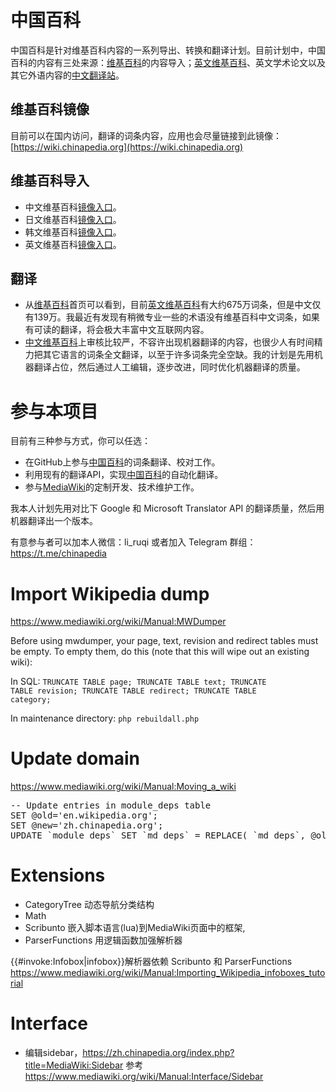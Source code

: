 # 中国百科

中国百科是针对维基百科内容的一系列导出、转换和翻译计划。目前计划中，中国百科的内容有三处来源：[维基百科](https://wikipedia.org/)的内容导入；[英文维基百科](https://en.wikipedia.org/)、英文学术论文以及其它外语内容的[中文翻译站](https://zh.chinapedia.org/)。

## 维基百科镜像

目前可以在国内访问，翻译的词条内容，应用也会尽量链接到此镜像：[https://wiki.chinapedia.org](https://wiki.chinapedia.org)

## 维基百科导入

* 中文维基百科[镜像入口](https://zh.chped.com/)。
* 日文维基百科[镜像入口](https://jp.chped.com/)。
* 韩文维基百科[镜像入口](https://ko.chped.com/)。
* 英文维基百科[镜像入口](https://en.chped.com/)。

## 翻译

* 从[维基百科](https://www.chped.com/)首页可以看到，目前[英文维基百科](https://en.chped.com/)有大约675万词条，但是中文仅有139万。我最近有发现有稍微专业一些的术语没有维基百科中文词条，如果有可读的翻译，将会极大丰富中文互联网内容。
* [中文维基百科](https://zh.wikipedia.org/)上审核比较严，不容许出现机器翻译的内容，也很少人有时间精力把其它语言的词条全文翻译，以至于许多词条完全空缺。我的计划是先用机器翻译占位，然后通过人工编辑，逐步改进，同时优化机器翻译的质量。

# 参与本项目

目前有三种参与方式，你可以任选：

* 在GitHub上参与[中国百科](https://github.com/chinapedia/zh.chinapedia.org)的词条翻译、校对工作。
* 利用现有的翻译API，实现[中国百科](https://github.com/chinapedia/zh.chinapedia.org)的自动化翻译。
* 参与[MediaWiki](https://www.mediawiki.org/)的定制开发、技术维护工作。

我本人计划先用对比下 Google 和 Microsoft Translator API 的翻译质量，然后用机器翻译出一个版本。

有意参与者可以加本人微信：li_ruqi 或者加入 Telegram 群组：https://t.me/chinapedia 

# Import Wikipedia dump

https://www.mediawiki.org/wiki/Manual:MWDumper

Before using mwdumper, your page, text, revision and redirect tables must be empty. To empty them, do this (note that this will wipe out an existing wiki): 

In SQL: <code>TRUNCATE TABLE page; TRUNCATE TABLE text; TRUNCATE TABLE revision; TRUNCATE TABLE redirect; TRUNCATE TABLE category;</code>

In maintenance directory: <code>php rebuildall.php</code>

# Update domain

https://www.mediawiki.org/wiki/Manual:Moving_a_wiki

<pre>
-- Update entries in module_deps table
SET @old='en.wikipedia.org';
SET @new='zh.chinapedia.org';
UPDATE `module_deps` SET `md_deps` = REPLACE( `md_deps`, @old, @new );
</pre>

# Extensions

* CategoryTree 动态导航分类结构	
* Math
* Scribunto 嵌入脚本语言(lua)到MediaWiki页面中的框架, 
* ParserFunctions 用逻辑函数加强解析器

{{#invoke:Infobox|infobox}}解析器依赖 Scribunto 和 ParserFunctions https://www.mediawiki.org/wiki/Manual:Importing_Wikipedia_infoboxes_tutorial

# Interface
* 编辑sidebar，https://zh.chinapedia.org/index.php?title=MediaWiki:Sidebar 参考 https://www.mediawiki.org/wiki/Manual:Interface/Sidebar
